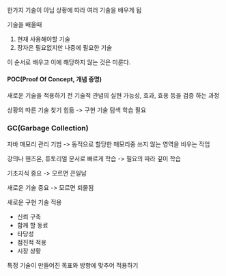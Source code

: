 한가지 기술이 아님 상황에 따라 여러 기술을 배우게 됨

기술을 배울때
1. 현재 사용해야할 기술
2. 장자은 필요없지만 나중에 필요한 기술

이 순서로 배우고 이에 해당하지 않는 것은 미룬다.

#### POC(Proof Of Concept, 개념 증명)
새로운 기술을 적용하기 전 기술적 관념의 실현 가능성, 효과, 효용 등을 검증 하는 과정

상황의 따른 기술 찾기 힘듦 -> 구현 기술 탐색 학습 필요

### GC(Garbage Collection)
자바 매모리 관리 기법 -> 동적으로 할당한 매모리중 쓰지 않는 영역을 비우는 작업

강의나 핸즈온, 튜토리얼 문서로 빠르게 학습 -> 
필요의 따라 깊이 학습

기초지식 중요
-> 모르면 큰일남

새로운 기술 중요
-> 모르면 퇴물됨 

새로운 구현 기술 적용
- 신뢰 구축
- 함께 할 동료
- 타당성
- 점진적 적용
- 시장 상황

특정 기술이 만들어진 목표와 방향에 맞추어 적용하기
